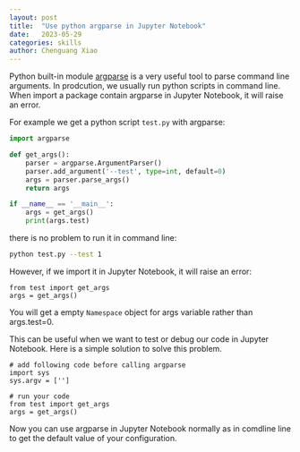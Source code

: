```yaml
---
layout: post
title:  "Use python argparse in Jupyter Notebook"
date:   2023-05-29
categories: skills
author: Chenguang Xiao
---
```


Python built-in module [argparse](https://docs.python.org/3/library/argparse.html) is a very useful tool to parse command line arguments.
In prodcution, we usually run python scripts in command line.
When import a package contain argparse in Jupyter Notebook, it will raise an error.

For example we get a python script `test.py` with argparse:

```python
import argparse

def get_args():
    parser = argparse.ArgumentParser()
    parser.add_argument('--test', type=int, default=0)
    args = parser.parse_args()
    return args

if __name__ == '__main__':
    args = get_args()
    print(args.test)
```

there is no problem to run it in command line:

```bash
python test.py --test 1
```

However, if we import it in Jupyter Notebook, it will raise an error:

```jupyter
from test import get_args
args = get_args()
```
You will get a empty `Namespace` object for args variable rather than args.test=0.

This can be useful when we want to test or debug our code in Jupyter Notebook.
Here is a simple solution to solve this problem.

```jupyter
# add following code before calling argparse
import sys
sys.argv = ['']

# run your code
from test import get_args
args = get_args()
```

Now you can use argparse in Jupyter Notebook normally as in comdline line to get the default value of your configuration.
